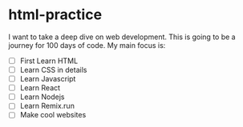 # html-practice

I want to take a deep dive on web development.
This is going to be a journey for 100 days of code.
My main focus is:

- [ ] First Learn HTML
- [ ] Learn CSS in details
- [ ] Learn Javascript
- [ ] Learn React
- [ ] Learn Nodejs
- [ ] Learn Remix.run
- [ ] Make cool websites
